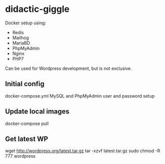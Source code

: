 # didactic-giggle

Docker setup using: 
- Redis
- Mailhog
- MariaBD
- PhpMyAdmin
- Nginx
- PHP7

Can be used for Wordpress development, but is not exclusive.

## Initial config
docker-compose.yml
MySQL and PhpMyAdmin user and password setup

## Update local images
docker-compose pull

## Get latest WP
wget http://wordpress.org/latest.tar.gz
tar -xzvf latest.tar.gz 
sudo chmod -R 777 wordpress
